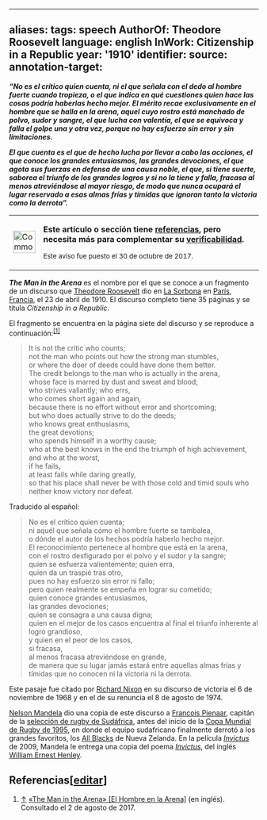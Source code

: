 
---
aliases: 
tags: speech
AuthorOf: Theodore Roosevelt
language: english
InWork: Citizenship in a Republic
year: '1910'
identifier: 
source: 
annotation-target: 
---


**_“No es el crítico quien cuenta, ni el que señala con el dedo al hombre fuerte cuando tropieza, o el que indica en qué cuestiones quien hace las cosas podría haberlas hecho mejor. El mérito recae exclusivamente en el hombre que se halla en la arena, aquel cuyo rostro está manchado de polvo, sudor y sangre, el que lucha con valentía, el que se equivoca y falla el golpe una y otra vez, porque no hay esfuerzo sin error y sin limitaciones._**

**_El que cuenta es el que de hecho lucha por llevar a cabo las acciones, el que conoce los grandes entusiasmos, las grandes devociones, el que agota sus fuerzas en defensa de una causa noble, el que, si tiene suerte, saborea el triunfo de los grandes logros y si no la tiene y falla, fracasa al menos atreviéndose al mayor riesgo, de modo que nunca ocupará el lugar reservado a esas almas frías y tímidas que ignoran tanto la victoria como la derrota”._**


<table><tbody><tr><td><img alt="Commons-emblem-question book orange.svg" src="https://upload.wikimedia.org/wikipedia/commons/thumb/1/1f/Commons-emblem-question_book_orange.svg/45px-Commons-emblem-question_book_orange.svg.png" decoding="async" width="45" height="45" srcset="https://upload.wikimedia.org/wikipedia/commons/thumb/1/1f/Commons-emblem-question_book_orange.svg/68px-Commons-emblem-question_book_orange.svg.png 1.5x, https://upload.wikimedia.org/wikipedia/commons/thumb/1/1f/Commons-emblem-question_book_orange.svg/90px-Commons-emblem-question_book_orange.svg.png 2x" data-file-width="48" data-file-height="48"></td><td><div><p><strong>Este artículo o sección tiene <a href="https://es.wikipedia.org/wiki/Wikipedia:VER" title="Wikipedia:VER">referencias</a>, pero necesita más para complementar su <a href="https://es.wikipedia.org/wiki/Wikipedia:FF" title="Wikipedia:FF">verificabilidad</a>.</strong></p></div><p><small></small></p><p><small>Este aviso fue puesto el 30 de octubre de 2017.</small></p><p></p></td></tr></tbody></table>

_**The Man in the Arena**_ es el nombre por el que se conoce a un fragmento de un discurso que [Theodore Roosevelt](https://es.wikipedia.org/wiki/Theodore_Roosevelt "Theodore Roosevelt") dio en [La Sorbona](https://es.wikipedia.org/wiki/La_Sorbona "La Sorbona") en [París](https://es.wikipedia.org/wiki/Par%C3%ADs "París"), [Francia](https://es.wikipedia.org/wiki/Francia "Francia"), el 23 de abril de 1910. El discurso completo tiene 35 páginas y se titula _Citizenship in a Republic_.

El fragmento se encuentra en la página siete del discurso y se reproduce a continuación:<sup id="cite_ref-1"><a href="https://es.wikipedia.org/wiki/The_Man_in_the_Arena#cite_note-1"><span>[</span>1<span>]</span></a></sup>

> It is not the critic who counts;  
> not the man who points out how the strong man stumbles,  
> or where the doer of deeds could have done them better.  
> The credit belongs to the man who is actually in the arena,  
> whose face is marred by dust and sweat and blood;  
> who strives valiantly; who errs,  
> who comes short again and again,  
> because there is no effort without error and shortcoming;  
> but who does actually strive to do the deeds;  
> who knows great enthusiasms,  
> the great devotions;  
> who spends himself in a worthy cause;  
> who at the best knows in the end the triumph of high achievement,  
> and who at the worst,  
> if he fails,  
> at least fails while daring greatly,  
> so that his place shall never be with those cold and timid souls who neither know victory nor defeat.

Traducido al español:

> No es el crítico quien cuenta;  
> ni aquél que señala cómo el hombre fuerte se tambalea,  
> o dónde el autor de los hechos podría haberlo hecho mejor.  
> El reconocimiento pertenece al hombre que está en la arena,  
> con el rostro desfigurado por el polvo y el sudor y la sangre;  
> quien se esfuerza valientemente; quien erra,  
> quien da un traspié tras otro,  
> pues no hay esfuerzo sin error ni fallo;  
> pero quien realmente se empeña en lograr su cometido;  
> quien conoce grandes entusiasmos,  
> las grandes devociones;  
> quien se consagra a una causa digna;  
> quien en el mejor de los casos encuentra al final el triunfo inherente al logro grandioso,  
> y quien en el peor de los casos,  
> si fracasa,  
> al menos fracasa atreviéndose en grande,  
> de manera que su lugar jamás estará entre aquellas almas frías y tímidas que no conocen ni la victoria ni la derrota.

Este pasaje fue citado por [Richard Nixon](https://es.wikipedia.org/wiki/Richard_Nixon "Richard Nixon") en su discurso de victoria el 6 de noviembre de 1968 y en el de su renuncia el 8 de agosto de 1974.

[Nelson Mandela](https://es.wikipedia.org/wiki/Nelson_Mandela "Nelson Mandela") dio una copia de este discurso a [Francois Pienaar](https://es.wikipedia.org/wiki/Francois_Pienaar "Francois Pienaar"), capitán de la [selección de rugby de Sudáfrica](https://es.wikipedia.org/wiki/Selecci%C3%B3n_de_rugby_de_Sud%C3%A1frica "Selección de rugby de Sudáfrica"), antes del inicio de la [Copa Mundial de Rugby de 1995](https://es.wikipedia.org/wiki/Copa_Mundial_de_Rugby_de_1995 "Copa Mundial de Rugby de 1995"), en donde el equipo sudafricano finalmente derrotó a los grandes favoritos, los [All Blacks](https://es.wikipedia.org/wiki/Selecci%C3%B3n_de_rugby_de_Nueva_Zelanda "Selección de rugby de Nueva Zelanda") de Nueva Zelanda. En la película _[Invictus](https://es.wikipedia.org/wiki/Invictus_(pel%C3%ADcula) "Invictus (película)")_ de 2009, Mandela le entrega una copia del poema _[Invictus](https://es.wikipedia.org/wiki/Invictus_(poema) "Invictus (poema)")_, del inglés [William Ernest Henley](https://es.wikipedia.org/wiki/William_Ernest_Henley "William Ernest Henley").

## Referencias\[[editar](https://es.wikipedia.org/w/index.php?title=The_Man_in_the_Arena&action=edit&section=1 "Editar sección: Referencias")\]

1.  [↑](https://es.wikipedia.org/wiki/The_Man_in_the_Arena#cite_ref-1 "Volver arriba") [«The Man in the Arena» \[El Hombre en la Arena\]](http://www.theodore-roosevelt.com/images/research/speeches/maninthearena.pdf) (en inglés). Consultado el 2 de agosto de 2017.